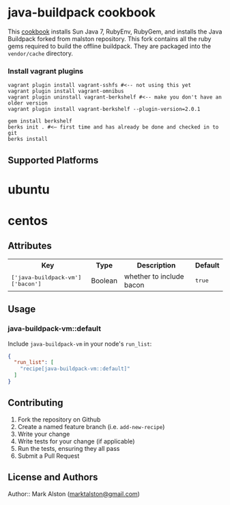 java-buildpack cookbook
=========================

This [cookbook](https://github.com/malston/java-buildpack-vm) installs Sun Java 7, RubyEnv, RubyGem, and installs the Java Buildpack forked from malston repository. This fork contains all the ruby gems required to build the offline buildpack. They are packaged into the `vendor/cache` directory.

### Install vagrant plugins

    vagrant plugin install vagrant-sshfs #<-- not using this yet
    vagrant plugin install vagrant-omnibus
    vagrant plugin uninstall vagrant-berkshelf #<-- make you don't have an older version
    vagrant plugin install vagrant-berkshelf --plugin-version=2.0.1

    gem install berkshelf
    berks init . #<— first time and has already be done and checked in to git
    berks install

## Supported Platforms

# ubuntu
# centos

## Attributes

<table>
  <tr>
    <th>Key</th>
    <th>Type</th>
    <th>Description</th>
    <th>Default</th>
  </tr>
  <tr>
    <td><tt>['java-buildpack-vm']['bacon']</tt></td>
    <td>Boolean</td>
    <td>whether to include bacon</td>
    <td><tt>true</tt></td>
  </tr>
</table>

## Usage

### java-buildpack-vm::default

Include `java-buildpack-vm` in your node's `run_list`:

```json
{
  "run_list": [
    "recipe[java-buildpack-vm::default]"
  ]
}
```

## Contributing

1. Fork the repository on Github
2. Create a named feature branch (i.e. `add-new-recipe`)
3. Write your change
4. Write tests for your change (if applicable)
5. Run the tests, ensuring they all pass
6. Submit a Pull Request

## License and Authors

Author:: Mark Alston (<marktalston@gmail.com>)
